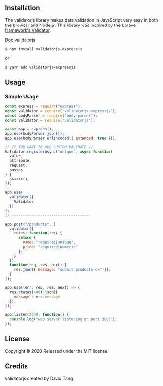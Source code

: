 ## Installation

The validatorjs library makes data validation in JavaScript very easy in both the browser and Node.js.
This library was inspired by the [Laravel framework's Validator](http://laravel.com/docs/validation).

Doc [validatorjs](https://github.com/skaterdav85/validatorjs)


```sh
$ npm install validatorjs-expressjs
```

or

```sh
$ yarn add validatorjs-expressjs
```

## Usage

### Simple Usage

```javascript
const express = require("express");
const validator = require("validatorjs-expressjs");
const bodyParser = require("body-parser");
const Validator = require("validatorjs");

const app = express();
app.use(bodyParser.json());
app.use(bodyParser.urlencoded({ extended: true }));

// IF YOU WANT TO ADD CUSTOM VALIDATE //
Validator.registerAsync("unique", async function(
  value,
  attribute,
  request,
  passes
) {
  passes();
});

app.use(
  validator({
    Validator
  })
);
// ------------------------------------

app.post("/products", [
  validator({
    rules: function(req) {
      return {
        name: "required|unique",
        price: "required|numeric"
      };
    }
  }),
  function(req, res, next) {
    res.json({ message: "submit products ok" });
  }
]);

app.use((err, req, res, next) => {
  res.status(400).json({
    message : err.message
  });
});

app.listen(3000, function() {
  console.log("web server listening on port 3000");
});
```


## License

Copyright © 2020 Released under the MIT license

## Credits

validatorjs created by David Tang